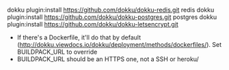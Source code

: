 dokku plugin:install https://github.com/dokku/dokku-redis.git redis
dokku plugin:install https://github.com/dokku/dokku-postgres.git postgres
dokku plugin:install https://github.com/dokku/dokku-letsencrypt.git

* If there's a Dockerfile, it'll do that by default (http://dokku.viewdocs.io/dokku/deployment/methods/dockerfiles/). Set BUILDPACK_URL to override
* BUILDPACK_URL should be an HTTPS one, not a SSH or heroku/<foo>